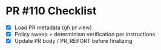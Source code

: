 # PR #110 Checklist

- [x] Load PR metadata (gh pr view)
- [x] Policy sweep + determinism verification per instructions
- [x] Update PR body / PR_REPORT before finalizing
